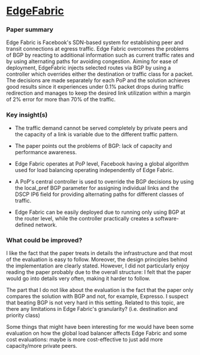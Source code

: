 # [EdgeFabric](https://research.fb.com/wp-content/uploads/2017/08/sigcomm17-final177-2billion.pdf)

### Paper summary
Edge Fabric is Facebook's SDN-based system for establishing peer and transit connections at egress traffic. Edge Fabric overcomes the problems of BGP by reacting to additional information such as current traffic rates and by using alternating paths for avoiding congestion. Aiming for ease of deployment, EdgeFabric injects selected routes via BGP by using a controller which overrides either the destination or traffic class for a packet. The decisions are made separately for each PoP and the solution achieves good results since it experiences under 0.1% packet drops during traffic redirection and manages to keep the desired link utilization within a margin of 2% error for more than 70% of the traffic.

### Key insight(s)
- The traffic demand cannot be served completely by private peers and the capacity of a link is variable due to the different traffic pattern.

- The paper points out the problems of BGP: lack of capacity and performance awareness.  

- Edge Fabric operates at PoP level, Facebook having a global algorithm used for load balancing operating independently of Edge Fabric.

- A PoP's central controller is used to override the BGP decisions by using the local_pref BGP parameter for assigning individual links and the DSCP IP6 field for providing alternating paths for different classes of traffic.

- Edge Fabric can be easily deployed due to running only using BGP at the router level, while the controller practically creates a software-defined network.

### What could be improved?
I like the fact that the paper treats in details the infrastructure and that most of the evaluation is easy to follow. Moreover, the design principles behind the implementation are clearly stated. However, I did not particularly enjoy reading the paper probably due to the overall structure: I felt that the paper would go into details very often, making it harder to follow.

The part that I do not like about the evaluation is the fact that the paper only compares the solution with BGP and not, for example, Expresso. I suspect that beating BGP is not very hard in this setting. Related to this topic, are there any limitations in Edge Fabric's granularity? (i.e. destination and priority class)

Some things that might have been interesting for me would have been some evaluation on how the global load balancer affects Edge Fabric and some cost evaluations: maybe is more cost-effective to just add more capacity/more private peers.
